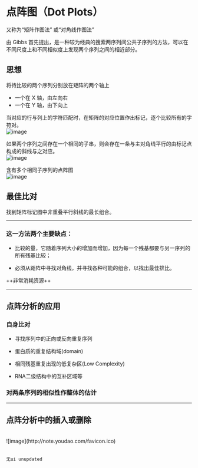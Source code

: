# 点阵图（Dot Plots）
又称为“矩阵作图法” 或“对角线作图法”

由 Gibbs 首先提出，是一种较为经典的搜索两序列间公共子序列的方法，可以在不同尺度上和不同相似度上发现两个序列之间的相近部分。

## 思想

将待比较的两个序列分别放在矩阵的两个轴上
- 一个在 X 轴，由左向右
- 一个在 Y 轴，由下向上

当对应的行与列上的字符匹配时，在矩阵的对应位置作出标记，逐个比较所有的字符对。
<br/>
![image](http://note.youdao.com/favicon.ico)

如果两个序列之间存在一个相同的子串，则会存在一条与主对角线平行的由标记点构成的斜线与之对应。
<br/>
![image](http://note.youdao.com/favicon.ico)

含有多个相同子序列的点阵图
<br/>
![image](http://note.youdao.com/favicon.ico)

## 最佳比对
找到矩阵标记图中非重叠平行斜线的最长组合。

---

### 这一方法两个主要缺点：

- 比较的量，它随着序列大小的增加而增加，因为每一个残基都要与另一序列的所有残基比较；

- 必须从距阵中寻找对角线，并寻找各种可能的组合，以找出最佳排比。
 
++非常消耗资源++

---

## 点阵分析的应用

### 自身比对

- 寻找序列中的正向或反向重复序列

- 蛋白质的重复结构域(domain)

- 相同残基重复出现的低复杂区(Low Complexity)

- RNA二级结构中的互补区域等

### 对两条序列的相似性作整体的估计

---

## 点阵分析中的插入或删除
<br/>
![image](http://note.youdao.com/favicon.ico)

<br/>
<br/>

```
无ui unupdated
```
